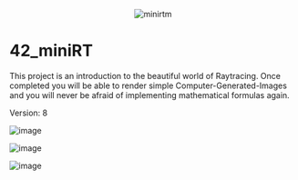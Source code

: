 <div align="center">

  ![minirtm](https://github.com/carlosrocha-dev/42_miniRT/assets/3737837/0acaf113-b0d7-477d-bef9-4217eb39a7ac)

</div>

# 42_miniRT

This project is an introduction to the beautiful world of Raytracing. Once completed you will be able to render simple Computer-Generated-Images and you will never be afraid of implementing mathematical formulas again. 

Version: 8

![image](https://github.com/carlosrocha-dev/42_miniRT/assets/3737837/977c8dad-6987-413f-9a5a-4b5005471aed)


![image](https://github.com/carlosrocha-dev/42_miniRT/assets/3737837/941f4379-b2b9-41af-90d0-852e5939d22e)


![image](https://github.com/carlosrocha-dev/42_miniRT/assets/3737837/d7150bc8-6b3c-43e1-9721-c3a7b5d24c7c)

